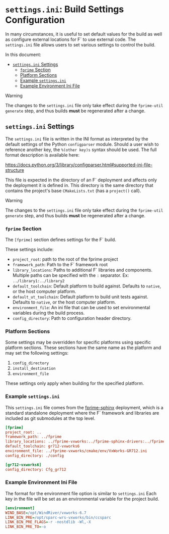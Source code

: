 # `settings.ini`: Build Settings Configuration

In many circumstances, it is useful to set default values for the build as well as configure external
locations for F´ to use external code. The `settings.ini` file allows users to set various settings
to control the build.

In this document:

- [`settings.ini` Settings](#settingsini-settings)
    - [`fprime` Section](#fprime-section)
    - [Platform Sections](#platform-sections)
    - [Example `settings.ini`](#example-settingsini)
    - [Example Environment Ini File](#example-environment-ini-file)

> [!WARNING]
> The changes to the `settings.ini` file only take effect during the `fprime-util generate` step, and thus builds **must** be regenerated after a change.

## `settings.ini` Settings

The `settings.ini` file is written in the INI format as interpreted by the default settings of the
Python `configparser` module. Should a user wish to reference another key, the `%(other key)s` syntax should be used. The full format description is available here:

https://docs.python.org/3/library/configparser.html#supported-ini-file-structure

This file is expected in the directory of an F´ deployment and affects only the deployment it is
defined in. This directory is the same directory that contains the project's base `CMakeLists.txt`
(has a `project()` call).

> [!WARNING]
> The changes to the `settings.ini` file only take effect during the `fprime-util generate` step, and thus builds **must** be regenerated after a change.

### `fprime` Section

The `[fprime]` section defines settings for the F´ build.

These settings include:

- `project_root`: path to the root of the fprime project
- `framework_path`: Path to the F´ framework root
- `library_locations`: Paths to additional F´ libraries and components. Multiple paths can be
  specified with the `:` separator. Ex: `../library1:../library2`
- `default_toolchain`: Default platform to build against. Defaults to `native`, or the host
  computer platform.
- `default_ut_toolchain`: Default platform to build unit tests against. Defaults to `native`, or the host
  computer platform.
- `environment_file`: An ini file that can be used to set environmental variables during the build
  process.
- `config_directory`: Path to configuration header directory.

### Platform Sections

Some settings may be overridden for specific platforms using specific platform sections. These sections
have the same name as the platform and may set the following settings:

1. `config_directory`
2. `install_destination`
3. `environment_file`

These settings only apply when building for the specified platform.

### Example `settings.ini`

This `settings.ini` file comes from the [fprime-sphinx](https://github.com/fprime-community/fprime-sphinx)
deployment, which is a standard standalone deployment where the F´ framework and libraries are included
as git submodules at the top level.

```ini
[fprime]
project_root: ..
framework_path: ../fprime
library_locations: ../fprime-vxworks:../fprime-sphinx-drivers:../fprime-jplffs
default_toolchain: gr712-vxworks6
environment_file: ../fprime-vxworks/cmake/env/VxWorks-GR712.ini
config_directory: ./config

[gr712-vxworks6]
config_directory: Cfg_gr712
```

### Example Environment Ini File

The format for the environment file option is similar to `settings.ini`
Each key in the file will be set as an environmental variable for the project build.

```ini
[environment]
WIND_BASE=/opt/WindRiver/vxworks-6.7
LINK_BIN_PRE=/opt/sparc-wrs-vxworks/bin/ccsparc
LINK_BIN_PRE_FLAGS=-r -nostdlib -Wl,-X
LINK_BIN_PRE_TO=-o
```